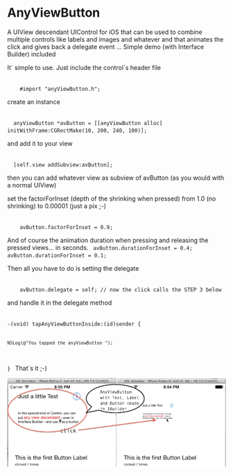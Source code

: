 AnyViewButton
=============

A UIView descendant UIControl for iOS that can be used to combine multiple controls like labels and images and whatever and that animates the click and gives back a delegate event ... Simple demo (with Interface Builder) included

It´ simple to use. Just include the control´s header file

<code>
    &#35;import "anyViewButton.h";
</code>

create an instance

<code>
  anyViewButton *avButton = [[anyViewButton alloc] initWithFrame:CGRectMake(10, 200, 240, 100)];
</code>

and add it to your view

<code>
  [self.view addSubview:avButton];
</code>

then you can add whatever view as subview of avButton (as you would with a normal UIView)

set the factorForInset (depth of the shrinking when pressed) from 1.0 (no shrinking) to 0.00001 (just a pix ;-)

<code>
    avButton.factorForInset = 0.9;
</code>

And of course the animation duration when pressing and releasing the pressed views... in seconds.
<code>
    avButton.durationForInset = 0.4;
    avButton.durationForInset = 0.1;
</code>

Then all you have to do is setting the delegate

<code>
    avButton.delegate = self; // now the click calls the STEP 3 below
</code>

and handle it in the delegate method

<code>
-(void) tapAnyViewButtonInside:(id)sender {

    NSLog(@"You tapped the anyViewButton ");

}
</code>
That´s it ;-)

![Screen](screenshot.jpg)

